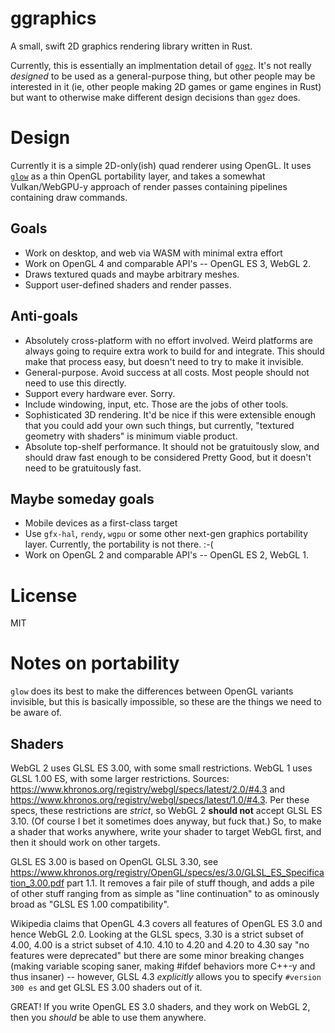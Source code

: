 # ggraphics

A small, swift 2D graphics rendering library written in Rust.

Currently, this is essentially an implmentation detail of
[`ggez`](https://ggez.rs/).  It's not really *designed* to be
used as a general-purpose thing, but other people may be interested
in it (ie, other people making 2D games or game engines in Rust)
but want to otherwise make different design decisions than `ggez` does.

# Design

Currently it is a simple 2D-only(ish) quad renderer using OpenGL.
It uses [`glow`](https://crates.io/crates/glow) as a thin OpenGL
portability layer, and takes a somewhat Vulkan/WebGPU-y approach of
render passes containing pipelines containing draw commands.

## Goals

 * Work on desktop, and web via WASM with minimal extra effort
 * Work on OpenGL 4 and comparable API's -- OpenGL ES 3, WebGL 2.
 * Draws textured quads and maybe arbitrary meshes.
 * Support user-defined shaders and render passes.

## Anti-goals

 * Absolutely cross-platform with no effort involved.  Weird platforms
   are always going to require extra work to build for and integrate.
   This should make that process easy, but doesn't need to try to make
   it invisible.
 * General-purpose.  Avoid success at all costs.  Most people should not
   need to use this directly.
 * Support every hardware ever.  Sorry.
 * Include windowing, input, etc.  Those are the jobs of other tools.
 * Sophisticated 3D rendering.  It'd be nice if this were extensible
   enough that you could add your own such things, but currently,
   "textured geometry with shaders" is minimum viable product.
 * Absolute top-shelf performance.  It should not be gratuitously slow,
   and should draw fast enough to be considered Pretty Good, but it
   doesn't need to be gratuitously fast.

## Maybe someday goals

 * Mobile devices as a first-class target
 * Use `gfx-hal`, `rendy`, `wgpu` or some other next-gen graphics
   portability layer.  Currently, the portability is not there.  :-(
 * Work on OpenGL 2 and comparable API's -- OpenGL ES 2, WebGL 1.


# License

MIT

# Notes on portability

`glow` does its best to make the differences between OpenGL variants
invisible, but this is basically impossible, so these are the things we
need to be aware of.

## Shaders

WebGL 2 uses GLSL ES 3.00, with some small restrictions.  WebGL 1 uses
GLSL 1.00 ES, with some larger restrictions.  Sources:
<https://www.khronos.org/registry/webgl/specs/latest/2.0/#4.3> and
<https://www.khronos.org/registry/webgl/specs/latest/1.0/#4.3>.
Per these specs, these restrictions are *strict*, so WebGL 2 **should not**
accept GLSL ES 3.10.  (Of course I bet it sometimes does anyway, but
fuck that.) So, to make a shader that works anywhere, write your shader to
target WebGL first, and then it should work on other targets.

GLSL ES 3.00 is based on OpenGL GLSL 3.30, see
<https://www.khronos.org/registry/OpenGL/specs/es/3.0/GLSL_ES_Specification_3.00.pdf>
part 1.1.  It removes a fair pile of stuff though, and adds a pile of
other stuff ranging from as simple as "line continuation" to as ominously
broad as "GLSL ES 1.00 compatibility".

Wikipedia claims that OpenGL 4.3 covers all features of OpenGL ES 3.0
and hence WebGL 2.0.  Looking at the GLSL specs, 3.30 is a strict subset
of 4.00, 4.00 is a strict subset of 4.10.  4.10 to 4.20 and 4.20 to 4.30
say "no features were deprecated" but there are some minor breaking
changes (making variable scoping saner, making #ifdef behaviors more
C++-y and thus insaner) -- however, GLSL 4.3 *explicitly* allows you to
specify `#version 300 es` and get GLSL ES 3.00 shaders out of it.

GREAT!  If you write OpenGL ES 3.0 shaders, and they work on WebGL 2,
then you *should* be able to use them anywhere.

